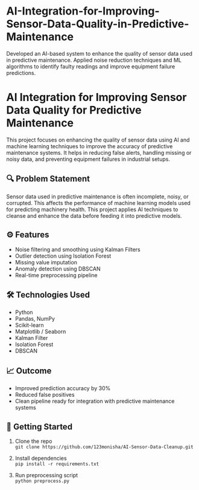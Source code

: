 # AI-Integration-for-Improving-Sensor-Data-Quality-in-Predictive-Maintenance
Developed an AI-based system to enhance the quality of sensor data used in predictive maintenance. Applied noise reduction techniques and ML algorithms to identify faulty readings and improve equipment failure predictions.

# AI Integration for Improving Sensor Data Quality for Predictive Maintenance

This project focuses on enhancing the quality of sensor data using AI and machine learning techniques to improve the accuracy of predictive maintenance systems. It helps in reducing false alerts, handling missing or noisy data, and preventing equipment failures in industrial setups.

## 🔍 Problem Statement

Sensor data used in predictive maintenance is often incomplete, noisy, or corrupted. This affects the performance of machine learning models used for predicting machinery health. This project applies AI techniques to cleanse and enhance the data before feeding it into predictive models.

## ⚙️ Features

- Noise filtering and smoothing using Kalman Filters
- Outlier detection using Isolation Forest
- Missing value imputation
- Anomaly detection using DBSCAN
- Real-time preprocessing pipeline

## 🛠️ Technologies Used

- Python
- Pandas, NumPy
- Scikit-learn
- Matplotlib / Seaborn
- Kalman Filter
- Isolation Forest
- DBSCAN

## 📈 Outcome

- Improved prediction accuracy by 30%
- Reduced false positives
- Clean pipeline ready for integration with predictive maintenance systems

## 🚀 Getting Started

1. Clone the repo  
   `git clone https://github.com/123monisha/AI-Sensor-Data-Cleanup.git`

2. Install dependencies  
   `pip install -r requirements.txt`

3. Run preprocessing script  
   `python preprocess.py`



